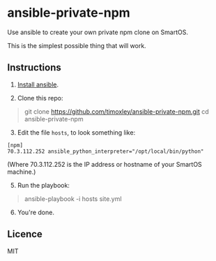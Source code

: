# ansible-private-npm

Use ansible to create your own private npm clone on SmartOS.

This is the simplest possible thing that will work.

## Instructions

1. [Install ansible](http://www.ansibleworks.com/docs/intro_installation.html).

2. Clone this repo:

  > git clone https://github.com/timoxley/ansible-private-npm.git
  > cd ansible-private-npm

3. Edit the file `hosts`, to look something like:

```
[npm]
70.3.112.252 ansible_python_interpreter="/opt/local/bin/python"
```

(Where 70.3.112.252 is the IP address or hostname of your SmartOS
machine.)

5. Run the playbook:

  > ansible-playbook -i hosts site.yml

6. You're done.

## Licence

MIT
